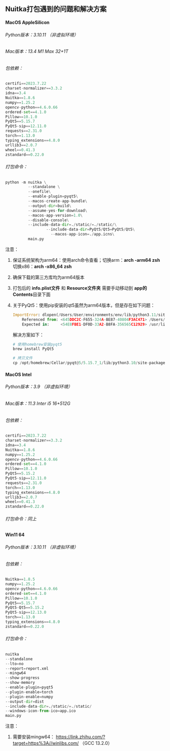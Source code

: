 ## Nuitka打包遇到的问题和解决方案

#### MacOS AppleSilicon

###### Python版本：3.10.11 （非虚拟环境）

###### Mac版本：13.4 M1 Max 32+1T

###### 包依赖：

```python
certifi==2023.7.22
charset-normalizer==3.3.2
idna==3.4
Nuitka==1.8.6
numpy==1.25.2
opencv-python==4.6.0.66
ordered-set==4.1.0
Pillow==10.1.0
PyQt5==5.15.7
PyQt5-sip==12.11.0
requests==2.31.0
torch==1.13.0
typing_extensions==4.8.0
urllib3==2.0.7
wheel==0.41.3
zstandard==0.22.0
```

###### 打包命令：

```python
python -m nuitka \
          --standalone \
          --onefile\
          --enable-plugin=pyqt5\
          --macos-create-app-bundle\
          --output-dir=build\
          --assume-yes-for-download\
          --macos-app-version=1.0\
          --disable-console\
          --include-data-dir=./static/=./static/\
				  --include-data-dir=PyQt5/Qt5=PyQt5/Qt5\
					--macos-app-icon=./app.icns\
          main.py
```

注意：

1. 保证系统架构为arm64：使用arch命令查看；切换arm：**arch -arm64 zsh**  切换x86：**arch -x86_64 zsh**

2. 确保下载的第三方库均为arm64版本

3. 打包后的 **info.plist文件** 和 **Resource文件夹** 需要手动移动到 **app的Contents**目录下面

4. 关于PyQt5：使用pip安装的qt5虽然为arm64版本，但是存在如下问题：

   ```python
   ImportError: dlopen(/Users/User/environments/env/lib/python3.11/site-packages/PyQt5/QtCore.abi3.so, 0x0002): Symbol not found: __ZTVNSt3__13pmr25monotonic_buffer_resourceE 
       Referenced from: <645DDC2C-F655-324A-BE87-40804F3AC471> /Users/User/environments/env/lib/python3.11/site-packages/PyQt5/Qt5/lib/QtCore.framework/Versions/5/QtCore
       Expected in:     <54E8FBE1-DF0D-33A2-B8FA-356565C12929> /usr/lib/libc++.1.dylib
   ```

   解决方案如下：

   ```python
   # 使用homebrew安装pyqt5
   brew install PyQt5
   ```

   ```python
   # 拷贝文件
   cp /opt/homebrew/Cellar/pyqt@5/5.15.7_1/lib/python3.10/site-packages/PyQt5 /Library/Frameworks/Python.framework/Versions/3.10/lib/python3.10/site-package/PyQt5
   ```

#### MacOS Intel

###### Python版本：3.9 （非虚拟环境）

###### Mac版本：11.3 Inter i5 16+512G

###### 包依赖：

```python
certifi==2023.7.22
charset-normalizer==3.3.2
idna==3.4
Nuitka==1.8.6
numpy==1.25.2
opencv-python==4.6.0.66
ordered-set==4.1.0
Pillow==10.1.0
PyQt5==5.15.2
PyQt5-sip==12.11.0
requests==2.31.0
torch==1.13.0
typing_extensions==4.8.0
urllib3==2.0.7
wheel==0.41.3
zstandard==0.22.0
```

###### 打包命令：同上

#### Win11 64

###### Python版本：3.10.11 （非虚拟环境）

###### 包依赖：

```python
Nuitka==1.8.5
numpy==1.25.2
opencv-python==4.6.0.66
ordered-set==4.1.0
Pillow==10.1.0
PyQt5==5.15.7
PyQt5-Qt5==5.15.2
PyQt5-sip==12.13.0
torch==1.13.0
typing_extensions==4.8.0
zstandard==0.22.0
```

###### 打包命令：

```python
nuitka 
--standalone 
--lto=no 
--report=report.xml 
--mingw64 
--show-progress 
--show-memory 
--enable-plugin=pyqt5 
--plugin-enable=torch 
--plugin-enable=numpy 
--output-dir=dist 
--include-data-dir=./static/=./static/ 
--windows-icon-from-ico=app.ico 
main.py
```

注意：

1. 需要安装mingw64： https://link.zhihu.com/?target=https%3A//winlibs.com/   （GCC 13.2.0）
